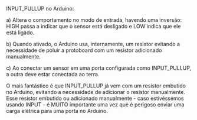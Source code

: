 INPUT_PULLUP no Arduino:

a) Altera o comportamento no modo de entrada, havendo uma inversão: HIGH passa a indicar que o sensor está desligado e LOW indica que ele está ligado.

b) Quando ativado, o Arduino usa, internamente, um resistor evitando a necessidade de poluir a protoboard com um resistor adicionado manualmente.

c) Ao conectar um sensor em uma porta configurada como INPUT_PULLUP, a outra deve estar conectada ao terra.

O mais fantástico é que INPUT_PULLUP já vem com um resistor embutido no Arduino, evitando a necessidade de adicionar o resistor manualmente. Esse resistor embutido ou adicionado manualmente - caso estivéssemos usando INPUT - é MUITO importante uma vez que é perigoso enviar uma carga elétrica para uma porta no Arduino.

